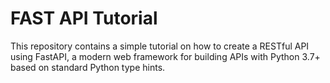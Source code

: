 # FAST API Tutorial

This repository contains a simple tutorial on how to create a RESTful API using FastAPI, a modern web framework for building APIs with Python 3.7+ based on standard Python type hints.
